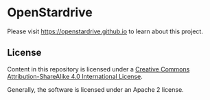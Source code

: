 # OpenStardrive

Please visit https://openstardrive.github.io to learn about this project.

## License

Content in this repository is licensed under a
<a rel="license" href="http://creativecommons.org/licenses/by-sa/4.0/">Creative Commons Attribution-ShareAlike 4.0 International License</a>.

Generally, the software is licensed under an Apache 2 license.

